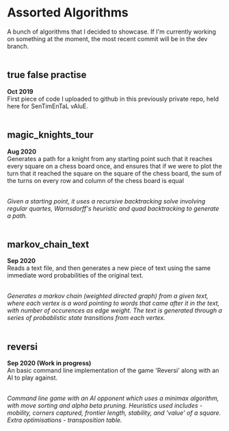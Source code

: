 # Assorted Algorithms
A bunch of algorithms that I decided to showcase. If I'm currently working on something at the moment, the most recent commit will be in the dev branch. 
<br><br>



<h2>true false practise</h2><b>Oct 2019</b></br>
First piece of code I uploaded to github in this previously private repo, held here for SenTimEnTaL vAluE.
<br><br>



<h2>magic_knights_tour</h2><b>Aug 2020</b></br>
Generates a path for a knight from any starting point such that it reaches every square on a chess board once, and ensures that if we were to plot the turn that it reached the square on the square of the chess board, the sum of the turns on every row and column of the chess board is equal
<br><br>

*Given a starting point, it uses a recursive backtracking solve involving regular quartes, Warnsdorff's heuristic and quad backtracking to generate a path.*
<br><br>



<h2>markov_chain_text</h2><b>Sep 2020</b><br>
Reads a text file, and then generates a new piece of text using the same immediate word probabilities of the original text.
<br><br>

*Generates a markov chain (weighted directed graph) from a given text, where each vertex is a word pointing to words that came after it in the text, with number of occurences as edge weight. The text is generated through a series of probablistic state transitions from each vertex.*
<br><br>



<h2>reversi</h2><b>Sep 2020 (Work in progress)</b><br>
An basic command line implementation of the game 'Reversi' along with an AI to play against.
<br><br>

*Command line game with an AI opponent which uses a minimax algorithm, with move sorting and alpha beta pruning. Heuristics used includes - mobility, corners captured, frontier length, stability, and 'value' of a square. Extra optimisations - transposition table.*
